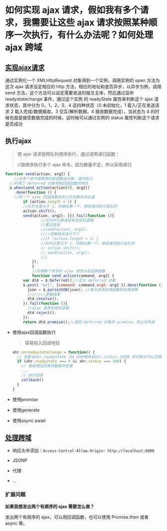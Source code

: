 # 如何实现 ajax 请求，假如我有多个请求，我需要让这些 ajax 请求按照某种顺序一次执行，有什么办法呢？如何处理 ajax 跨域

## [实现ajax请求](./创建ajax的过程.md)

通过实例化一个 XMLHttpRequest 对象得到一个实例，调用实例的 open 方法为这次 ajax 请求设定相应的 http 方法，相应的地址和是否异步，以异步为例，调用 send 方法，这个方法可以设定需要发送的报文主体，然后通过监听 readystatechange 事件，通过这个实例 的 readyState 属性来判断这个 ajax 请求状态，其中分为 0，1，2，3，4 这四种状态（0 未初始化，1 载入/正在发送请求 2 载入完成/数据接收，3 交互/解析数据，4 接收数据完成），当状态为 4 的时候也就是接受数据完成的时候，这时候可以通过实例的 status 属性判断这个请求是否成功

## 执行ajax

> 使 ajax 请求按照队列顺序执行，通过调用递归函数： 
>
> //按顺序执行多个 ajax 命令，因为数量不定，所以采用递归

```js
function send(action, arg2) {
	//将多个命令按顺序封装成数组对象，递归执行 
  //利用了 deferred 对象控制回调函数的特点 
  $.when(send_action(action[0], arg2)) 
    .done(function () { 
    //前一个 ajax 回调函数完毕之后判断队列长度 
    	if (action.length > 1) { 
        //队列长度大于 1，则弹出第一个，继续递归执行该队列 
        action.shift(); 
        send(action, arg2); }}).fail(function (){ 
    			//队列中元素请求失败后的逻辑 
    			//重试发送 
    			//send(action, arg2); 
    			////忽略错误进行下个 
    			//if (action.length > 1) { 
    			//队列长度大于 1，则弹出第一个，继续递归执行该队列 
    			// action.shift(); 
    			// send(action, arg2); 
    			//} 
  			}); 
			}
			//处理每个命令的 ajax 请求以及回调函数 
			function send_action(command, arg2) { 
        var dtd = $.Deferred();//定义 deferred 对象 
        $.post( "url", {command: command,arg2: arg2 }).done(function (json) { 
          json = $.parseJSON(json); //每次请求回调函数的处理逻辑 
          ////////逻辑结束 
          dtd.resolve(); 
        }).fail(function (){ 
          //ajax 请求失败的逻辑 
          dtd.reject(); 
        }); 
        return dtd.promise();//返回 Deferred 对象的 promise，防止在外部
```



- 使用ajax回调函数执行

  > 容易陷入回调地狱

  ```js
  xhr.onreadystatechange = function() {
    // 判断当xhr.readyState 为4 的时候并且xhr.status 为200 的时候才可以正确接收响应数据
    if (xhr.readyState === 4 && xhr.status === 200) {
      // 接收相应回来的数据并处理
      ...
      // 执行回调
      callback()
    }
  }
  ```

- 使用promise

- 使用generate

- 使用async await

## [处理跨域](../../http/跨域.md)

- 响应头中添加：`Access-Control-Allow-Origin: http://localhost:8080`

- JSONP
- 代理
- ...



### 扩展问题

**如果我想发出两个有顺序的 ajax 需要怎么做？**

发出两个有顺序的 ajax，可以用回调函数，也可以使用 Promise.then 或者 async 等。
